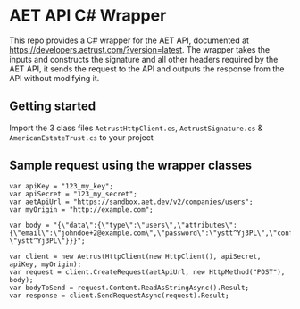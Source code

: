 # AET API C# Wrapper
This repo provides a C# wrapper for the AET API, documented at https://developers.aetrust.com/?version=latest.
The wrapper takes the inputs and constructs the signature and all other headers required by the AET API,
it sends the request to the API and outputs the response from the API without modifying it.

## Getting started
Import the 3 class files `AetrustHttpClient.cs`, `AetrustSignature.cs` & `AmericanEstateTrust.cs` to your project  

## Sample request using the wrapper classes
```
var apiKey = "123_my_key";
var apiSecret = "123_my_secret";
var aetApiUrl = "https://sandbox.aet.dev/v2/companies/users";
var myOrigin = "http://example.com";

var body = "{\"data\":{\"type\":\"users\",\"attributes\":{\"email\":\"johndoe+2@example.com\",\"password\":\"ystt^Yj3PL\",\"confirmPassword\": \"ystt^Yj3PL\"}}}";

var client = new AetrustHttpClient(new HttpClient(), apiSecret, apiKey, myOrigin);
var request = client.CreateRequest(aetApiUrl, new HttpMethod("POST"), body);
var bodyToSend = request.Content.ReadAsStringAsync().Result;
var response = client.SendRequestAsync(request).Result;
```
